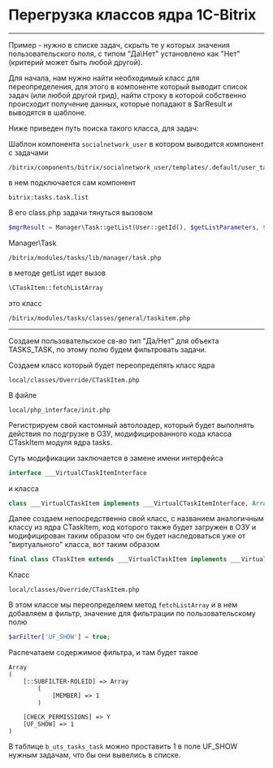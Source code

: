 # Перегрузка классов ядра 1С-Bitrix

---

Пример - нужно в списке задач, скрыть те у которых значения пользовательского поля,
с типом "Да\Нет" установлено как "Нет" (критерий может быть любой другой).

Для начала, нам нужно найти необходимый класс для переопределения,
для этого в компоненте который выводит список задач (или любой другой грид),
найти строку в которой собственно происходит получение данных, которые попадают в $arResult и выводятся в шаблоне.

Ниже приведен путь поиска такого класса, для задач:

Шаблон компонента `socialnetwork_user` в котором выводится компонент с задачами
```
/bitrix/components/bitrix/socialnetwork_user/templates/.default/user_tasks.php
```

в нем подключается сам компонент
```code
bitrix:tasks.task.list
```

В его class.php задачи тянуться вызовом
```php
$mgrResult = Manager\Task::getList(User::getId(), $getListParameters, $parameters);
```
Manager\Task
```code
/bitrix/modules/tasks/lib/manager/task.php
```

в методе getList идет вызов
```php
\CTaskItem::fetchListArray
```
это класс
```code
/bitrix/modules/tasks/classes/general/taskitem.php
```

---

Создаем пользовательское св-во тип "Да/Нет" для объекта TASKS_TASK, по этому полю будем фильтровать задачи.

Создаем класс который будет переопределять класс ядра
```code
local/classes/Override/CTaskItem.php
```

В файле
```code
local/php_interface/init.php
```

Регистрируем свой кастомный автолоадер, который будет выполнять действия по подгрузке в ОЗУ, 
модифицированного кода класса CTaskItem модуля ядра tasks.

Суть модификации заключается в замене имени  интерфейса
```php
interface ___VirtualCTaskItemInterface
```
и класса
```php
class ___VirtualCTaskItem implements ___VirtualCTaskItemInterface, ArrayAccess
```

Далее создаем непосредственно свой класс, с названием аналогичным классу из ядра CTaskItem, код которого также будет загружен в ОЗУ и модифицирован таким образом что он будет наследоваться уже от "виртуального" класса, вот таким образом
```php
final class CTaskItem extends ___VirtualCTaskItem implements ___VirtualCTaskItemInterface, ArrayAccess
```

Класс
```
local/classes/Override/CTaskItem.php
```

В этом классе мы переопределяем метод `fetchListArray`
и в нем добавляем в фильтр, значение для фильтрации по пользовательскому полю
```php
$arFilter['UF_SHOW'] = true;
```

Распечатаем содержимое фильтра, и там будет такое
```code
Array
(
    [::SUBFILTER-ROLEID] => Array
        (
            [MEMBER] => 1
        )

    [CHECK_PERMISSIONS] => Y
    [UF_SHOW] => 1
)
```

В таблице `b_uts_tasks_task` можно проставить 1 в поле UF_SHOW нужным задачам, что бы они вывелись в списке.

